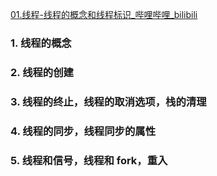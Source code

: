 [01.线程-线程的概念和线程标识_哔哩哔哩_bilibili](https://www.bilibili.com/video/BV1yJ411S7r6?p=82&vd_source=f8bf73f9a2b495eaf6f8446fa6016bc7)
### 1. 线程的概念

### 2. 线程的创建

### 3. 线程的终止，线程的取消选项，栈的清理

### 4. 线程的同步，线程同步的属性

### 5. 线程和信号，线程和 fork，重入
